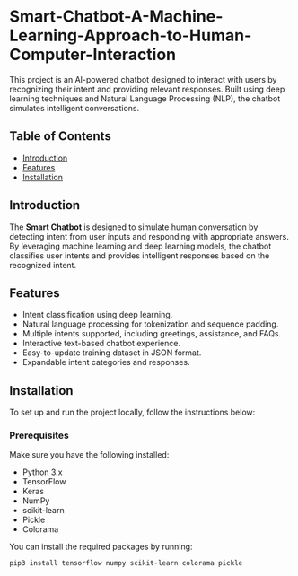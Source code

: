 # Smart-Chatbot-A-Machine-Learning-Approach-to-Human-Computer-Interaction

This project is an AI-powered chatbot designed to interact with users by recognizing their intent and providing relevant responses. Built using deep learning techniques and Natural Language Processing (NLP), the chatbot simulates intelligent conversations.

## Table of Contents

- [Introduction](#introduction)
- [Features](#features)
- [Installation](#installation)


## Introduction

The **Smart Chatbot** is designed to simulate human conversation by detecting intent from user inputs and responding with appropriate answers. By leveraging machine learning and deep learning models, the chatbot classifies user intents and provides intelligent responses based on the recognized intent.

## Features

- Intent classification using deep learning.
- Natural language processing for tokenization and sequence padding.
- Multiple intents supported, including greetings, assistance, and FAQs.
- Interactive text-based chatbot experience.
- Easy-to-update training dataset in JSON format.
- Expandable intent categories and responses.

## Installation

To set up and run the project locally, follow the instructions below:

### Prerequisites

Make sure you have the following installed:

- Python 3.x
- TensorFlow
- Keras
- NumPy
- scikit-learn
- Pickle
- Colorama

You can install the required packages by running:

```bash
pip3 install tensorflow numpy scikit-learn colorama pickle 
```
